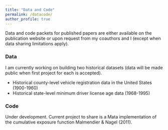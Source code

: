 ```yaml
---
title: "Data and Code"
permalink: /datacode/
author_profile: true
---
```


Data and code packets for published papers are either available on the publication website or upon request from my coauthors and I (except when data sharing limitations apply).

### Data
I am currently working on building two historical datasets (data will be made public when first project for each is accepted).
* Historical county-level vehicle registration data in the United States (1900-1960)
* Historical state-level minimum driver license age data (1968-1995)

### Code
Under development. Current project to share is a Mata implementation of the cumulative exposure function Malmendier & Nagel (2011).
